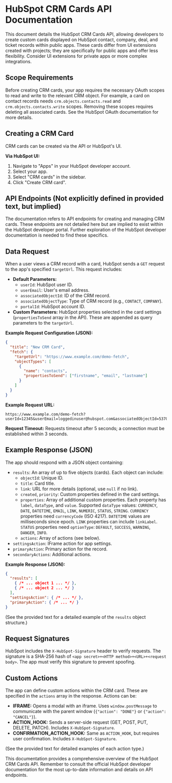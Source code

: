 # HubSpot CRM Cards API Documentation

This document details the HubSpot CRM Cards API, allowing developers to create custom cards displayed on HubSpot contact, company, deal, and ticket records within public apps.  These cards differ from UI extensions created with projects; they are specifically for public apps and offer less flexibility.  Consider UI extensions for private apps or more complex integrations.

## Scope Requirements

Before creating CRM cards, your app requires the necessary OAuth scopes to read and write to the relevant CRM object. For example, a card on contact records needs `crm.objects.contacts.read` and `crm.objects.contacts.write` scopes.  Removing these scopes requires deleting all associated cards. See the HubSpot OAuth documentation for more details.

## Creating a CRM Card

CRM cards can be created via the API or HubSpot's UI.

**Via HubSpot UI:**

1. Navigate to "Apps" in your HubSpot developer account.
2. Select your app.
3. Select "CRM cards" in the sidebar.
4. Click "Create CRM card".


## API Endpoints (Not explicitly defined in provided text, but implied)

The documentation refers to API endpoints for creating and managing CRM cards.  These endpoints are not detailed here but are implied to exist within the HubSpot developer portal.  Further exploration of the HubSpot developer documentation is needed to find these specifics.


## Data Request

When a user views a CRM record with a card, HubSpot sends a `GET` request to the app's specified `targetUrl`. This request includes:

* **Default Parameters:**
    * `userId`: HubSpot user ID.
    * `userEmail`: User's email address.
    * `associatedObjectId`: ID of the CRM record.
    * `associatedObjectType`: Type of CRM record (e.g., `CONTACT`, `COMPANY`).
    * `portalId`: HubSpot account ID.
* **Custom Parameters:**  HubSpot properties selected in the card settings (`propertiesToSend` array in the API).  These are appended as query parameters to the `targetUrl`.

**Example Request Configuration (JSON):**

```json
{
  "title": "New CRM Card",
  "fetch": {
    "targetUrl": "https://www.example.com/demo-fetch",
    "objectTypes": [
      {
        "name": "contacts",
        "propertiesToSend": ["firstname", "email", "lastname"]
      }
    ]
  }
}
```

**Example Request URL:**

```
https://www.example.com/demo-fetch?userId=12345&userEmail=loggedinuser@hubspot.com&associatedObjectId=53701&associatedObjectType=CONTACT&portalId=987654&firstname=Tim&email=timrobinson@itysl.com&lastname=Robinson
```

**Request Timeout:** Requests timeout after 5 seconds; a connection must be established within 3 seconds.


## Example Response (JSON)

The app should respond with a JSON object containing:

* `results`: An array of up to five objects (cards). Each object can include:
    * `objectId`: Unique ID.
    * `title`: Card title.
    * `link`: URL for more details (optional, use `null` if no link).
    * `created`, `priority`: Custom properties defined in the card settings.
    * `properties`: Array of additional custom properties.  Each property has `label`, `dataType`, and `value`.  Supported `dataType` values: `CURRENCY`, `DATE`, `DATETIME`, `EMAIL`, `LINK`, `NUMERIC`, `STATUS`, `STRING`.  `CURRENCY` properties need `currencyCode` (ISO 4217). `DATETIME` values are milliseconds since epoch.  `LINK` properties can include `linkLabel`. `STATUS` properties need `optionType`: `DEFAULT`, `SUCCESS`, `WARNING`, `DANGER`, `INFO`.
    * `actions`: Array of actions (see below).
* `settingsAction`: IFrame action for app settings.
* `primaryAction`: Primary action for the record.
* `secondaryActions`: Additional actions.

**Example Response (JSON):**

```json
{
  "results": [
    { /* ... object 1 ... */ },
    { /* ... object 2 ... */ }
  ],
  "settingsAction": { /* ... */ },
  "primaryAction": { /* ... */ }
}
```

(See the provided text for a detailed example of the `results` object structure.)


## Request Signatures

HubSpot includes the `X-HubSpot-Signature` header to verify requests.  The signature is a SHA-256 hash of `<app secret>+<HTTP method>+<URL>+<request body>`.  The app must verify this signature to prevent spoofing.


## Custom Actions

The app can define custom actions within the CRM card.  These are specified in the `actions` array in the response.  Actions can be:

* **IFRAME:** Opens a modal with an iframe. Uses `window.postMessage` to communicate with the parent window (`{"action": "DONE"}` or `{"action": "CANCEL"}`).
* **ACTION_HOOK:** Sends a server-side request (GET, POST, PUT, DELETE, PATCH).  Includes `X-HubSpot-Signature`.
* **CONFIRMATION_ACTION_HOOK:** Same as `ACTION_HOOK`, but requires user confirmation.  Includes `X-HubSpot-Signature`.


(See the provided text for detailed examples of each action type.)


This documentation provides a comprehensive overview of the HubSpot CRM Cards API. Remember to consult the official HubSpot developer documentation for the most up-to-date information and details on API endpoints.
